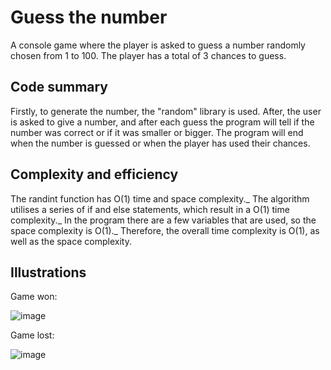 # Guess the number

A console game where the player is asked to guess a number randomly chosen from 1 to 100. The player has a total of 3 chances to guess.

## Code summary

Firstly, to generate the number, the "random" library is used. After, the user is asked to give a number, and after each guess the program will tell if the number was correct or if it was smaller or bigger. The program will end when the number is guessed or when the player has used their chances.

## Complexity and efficiency
The randint function has O(1) time and space complexity._
The algorithm utilises a series of if and else statements, which result in a O(1) time complexity._
In the program there are a few variables that are used, so the space complexity is O(1)._
Therefore, the overall time complexity is O(1), as well as the space complexity.

## Illustrations

Game won:

![image](https://raw.githubusercontent.com/Rares8921/Projects/master/2019/Python/Guess%20the%20number/gamewon.jpg?token=GHSAT0AAAAAACHZJ2SSHFYHILBWO7SISDOEZIMGAZA)

Game lost:

![image](https://raw.githubusercontent.com/Rares8921/Projects/master/2019/Python/Guess%20the%20number/gamelost.jpg?token=GHSAT0AAAAAACHZJ2SSPFRL7EBDVDLP6TOEZIMF6IQ)

